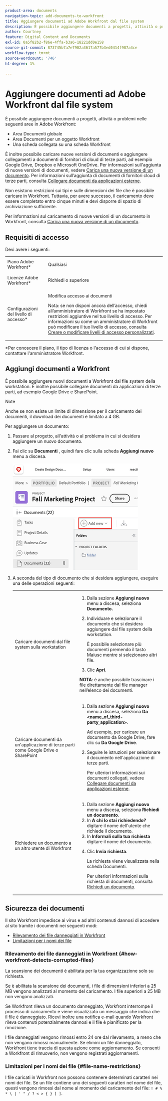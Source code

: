 ```yaml
---
product-area: documents
navigation-topic: add-documents-to-workfront
title: Aggiungere documenti ad Adobe Workfront dal file system
description: È possibile aggiungere documenti a progetti, attività o problemi in più aree in Adobe Workfront.
author: Courtney
feature: Digital Content and Documents
exl-id: 0a5f82b2-f86e-4ffa-b3a6-18221dd0e158
source-git-commit: 873745b7a7e7902a3617a577b3ed0414f987a4ce
workflow-type: tm+mt
source-wordcount: '746'
ht-degree: 1%

---
```


# Aggiungere documenti ad Adobe Workfront dal file system

È possibile aggiungere documenti a progetti, attività o problemi nelle seguenti aree in Adobe Workfront:

* Area Documenti globale
* Area Documenti per un oggetto Workfront
* Una scheda collegata su una scheda Workfront

È inoltre possibile caricare nuove versioni di documenti e aggiungere collegamenti a documenti di fornitori di cloud di terze parti, ad esempio Google Drive, Dropbox e Microsoft OneDrive. Per informazioni sull&#39;aggiunta di nuove versioni di documenti, vedere [Carica una nuova versione di un documento](../../documents/managing-documents/upload-new-document-version.md). Per informazioni sull’aggiunta di documenti di fornitori cloud di terze parti, consulta [Collegare documenti da applicazioni esterne](../../documents/adding-documents-to-workfront/link-documents-from-external-apps.md).

Non esistono restrizioni sui tipi e sulle dimensioni dei file che è possibile caricare in Workfront. Tuttavia, per avere successo, il caricamento deve essere completato entro cinque minuti e devi disporre di spazio di archiviazione sufficiente.

Per informazioni sul caricamento di nuove versioni di un documento in Workfront, consulta [Carica una nuova versione di un documento](../../documents/managing-documents/upload-new-document-version.md).

## Requisiti di accesso

Devi avere i seguenti:

<table style="table-layout:auto"> 
 <col> 
 <col> 
 <tbody> 
  <tr> 
   <td role="rowheader">Piano Adobe Workfront*</td> 
   <td> <p> Qualsiasi</p> </td> 
  </tr> 
  <tr> 
   <td role="rowheader">Licenze Adobe Workfront*</td> 
   <td> <p>Richiedi o superiore</p> </td> 
  </tr> 
  <tr> 
   <td role="rowheader">Configurazioni del livello di accesso*</td> 
   <td> <p>Modifica accesso ai documenti</p> <p>Nota: se non disponi ancora dell’accesso, chiedi all’amministratore di Workfront se ha impostato restrizioni aggiuntive nel tuo livello di accesso. Per informazioni su come un amministratore di Workfront può modificare il tuo livello di accesso, consulta <a href="../../administration-and-setup/add-users/configure-and-grant-access/create-modify-access-levels.md" class="MCXref xref">Creare o modificare livelli di accesso personalizzati</a>.</p> </td> 
  </tr> 
 </tbody> 
</table>

&#42;Per conoscere il piano, il tipo di licenza o l&#39;accesso di cui si dispone, contattare l&#39;amministratore Workfront.

## Aggiungi documenti a Workfront

È possibile aggiungere nuovi documenti a Workfront dal file system della workstation. È inoltre possibile collegare documenti da applicazioni di terze parti, ad esempio Google Drive e SharePoint.

>[!NOTE]
>
>Anche se non esiste un limite di dimensione per il caricamento dei documenti, il download dei documenti è limitato a 4 GB.

Per aggiungere un documento:

1. Passare al progetto, all&#39;attività o al problema in cui si desidera aggiungere un nuovo documento.
1. Fai clic su **Documenti** , quindi fare clic sulla scheda **Aggiungi nuovo** menu a discesa.

   ![](assets/add-new-doc.png)

1. A seconda del tipo di documento che si desidera aggiungere, eseguire una delle operazioni seguenti:

   <table style="table-layout:auto"> 
    <col> 
    <col> 
    <tbody> 
     <tr> 
      <td role="rowheader">Caricare documenti dal file system sulla workstation</td> 
      <td> 
       <ol> 
        <li value="1">Dalla sezione <strong>Aggiungi nuovo</strong> menu a discesa, seleziona <strong>Documento.</strong></li> 
        <li value="2"> <p>Individuare e selezionare il documento che si desidera aggiungere dal file system della workstation.<br></p> <p>È possibile selezionare più documenti premendo il tasto Maiusc mentre si selezionano altri file.</p> </li> 
        <li value="3">Clic <strong>Apri</strong>.</li> 
       </ol> 
       <p><b>NOTA</b>: è anche possibile trascinare i file direttamente dal file manager nell’elenco dei documenti.</td> 
     </tr> 
     <tr> 
      <td role="rowheader">Caricare documenti da un'applicazione di terze parti come Google Drive o SharePoint</td> 
      <td> 
       <ol> 
        <li value="1"> <p>Dalla sezione <strong>Aggiungi nuovo</strong> menu a discesa, seleziona <strong>Da &lt;name_of_third-party_application&gt;</strong>.</p> <p>Ad esempio, per caricare un documento da Google Drive, fare clic su <strong>Da Google Drive</strong>.</p> </li> 
        <li value="2"> <p>Seguire le istruzioni per selezionare il documento nell'applicazione di terze parti.<br></p> <p>Per ulteriori informazioni sui documenti collegati, vedere <a href="../../documents/adding-documents-to-workfront/link-documents-from-external-apps.md" class="MCXref xref">Collegare documenti da applicazioni esterne</a>.</p> </li> 
       </ol> </td> 
     </tr> 
     <tr> 
      <td role="rowheader">Richiedere un documento a un altro utente di Workfront</td> 
      <td> 
       <ol> 
        <li value="1">Dalla sezione <strong>Aggiungi nuovo</strong> menu a discesa, seleziona <strong>Richiedi un documento</strong>.</li> 
        <li value="2">In <strong>A chi lo stai richiedendo?</strong> digitare il nome dell'utente che richiede il documento.</li> 
        <li value="3">In <strong>Informali sulla tua richiesta</strong> digitare il nome del documento.</li> 
        <li value="4"> <p>Clic <strong>Invia richiesta</strong>.</p> <p>La richiesta viene visualizzata nella scheda Documenti.</p> <p>Per ulteriori informazioni sulla richiesta di documenti, consulta <a href="../../documents/adding-documents-to-workfront/request-a-document.md" class="MCXref xref">Richiedi un documento</a>.</p> </li> 
       </ol> </td> 
     </tr> 
    </tbody> 
   </table>

## Sicurezza dei documenti

Il sito Workfront impedisce ai virus e ad altri contenuti dannosi di accedere al sito tramite i documenti nei seguenti modi:

* [Rilevamento dei file danneggiati in Workfront](#how-workfront-detects-corrupted-files)
* [Limitazioni per i nomi dei file](#file-name-restrictions)

### Rilevamento dei file danneggiati in Workfront {#how-workfront-detects-corrupted-files}

La scansione dei documenti è abilitata per la tua organizzazione solo su richiesta.

Se è abilitata la scansione dei documenti, i file di dimensioni inferiori a 25 MB vengono analizzati al momento del caricamento. I file superiori a 25 MB non vengono analizzati.

Se Workfront rileva un documento danneggiato, Workfront interrompe il processo di caricamento e viene visualizzato un messaggio che indica che il file è danneggiato. Ricevi inoltre una notifica e-mail quando Workfront rileva contenuti potenzialmente dannosi e il file è pianificato per la rimozione.

I file danneggiati vengono rimossi entro 24 ore dal rilevamento, a meno che non vengano rimossi manualmente. Se elimini un file danneggiato, Workfront tiene traccia di questa azione come aggiornamento. Se consenti a Workfront di rimuoverlo, non vengono registrati aggiornamenti.

### Limitazioni per i nomi dei file {#file-name-restrictions}

I file caricati in Workfront non possono contenere determinati caratteri nei nomi dei file. Se un file contiene uno dei seguenti caratteri nel nome del file, questi vengono rimossi dal nome al momento del caricamento del file: `! # % * \ | ' " / ? < > { } [ ]`.
